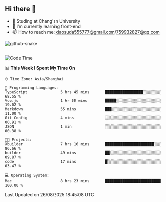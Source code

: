 ## Hi there 👋
- 🏫 Studing at Chang'an University
- 🌱 I’m currently learning front-end
- 📫 How to reach me: xiaosuda555777@gmail.com/759932827@qq.com
<!--
**Lotterng/Lotterng** is a ✨ _special_ ✨ repository because its `README.md` (this file) appears on your GitHub profile.
Here are some ideas to get you started:
- 🔭 I’m currently working on ...
- 🌱 I’m currently learning ...
- 👯 I’m looking to collaborate on ...
- 🤔 I’m looking for help with ...
- 💬 Ask me about ...
- 📫 How to reach me: ...
- 😄 Pronouns: ...
- ⚡ Fun fact: ...
-->
</div>

<!-- Snake Code Contribution Map 贪吃蛇代码贡献图 -->
  <picture>
    <source media="(prefers-color-scheme: dark)" srcset="https://cdn.jsdelivr.net/gh/sun0225SUN/sun0225SUN/profile-snake-contrib/github-contribution-grid-snake-dark.svg" />
    <source media="(prefers-color-scheme: light)" srcset="https://cdn.jsdelivr.net/gh/sun0225SUN/sun0225SUN/profile-snake-contrib/github-contribution-grid-snake.svg" />
    <img alt="github-snake" src="https://cdn.jsdelivr.net/gh/sun0225SUN/sun0225SUN/profile-snake-contrib/github-contribution-grid-snake-dark.svg" />
  </picture>

</div>

##

<!--START_SECTION:waka-->
![Code Time](http://img.shields.io/badge/Code%20Time-38%20hrs%208%20mins-blue)

📊 **This Week I Spent My Time On** 

```text
🕑︎ Time Zone: Asia/Shanghai

💬 Programming Languages: 
TypeScript               5 hrs 45 mins       █████████████████░░░░░░░░   68.55 % 
Vue.js                   1 hr 35 mins        █████░░░░░░░░░░░░░░░░░░░░   19.02 % 
Markdown                 55 mins             ███░░░░░░░░░░░░░░░░░░░░░░   11.00 % 
Git Config               4 mins              ░░░░░░░░░░░░░░░░░░░░░░░░░   00.91 % 
JSON                     1 min               ░░░░░░░░░░░░░░░░░░░░░░░░░   00.38 % 

🐱‍💻 Projects: 
Xbuilder                 7 hrs 16 mins       ██████████████████████░░░   86.66 % 
builder                  49 mins             ██░░░░░░░░░░░░░░░░░░░░░░░   09.87 % 
code                     17 mins             █░░░░░░░░░░░░░░░░░░░░░░░░   03.47 % 

💻 Operating System: 
Mac                      8 hrs 23 mins       █████████████████████████   100.00 % 
```


 Last Updated on 26/08/2025 18:45:08 UTC
<!--END_SECTION:waka-->

